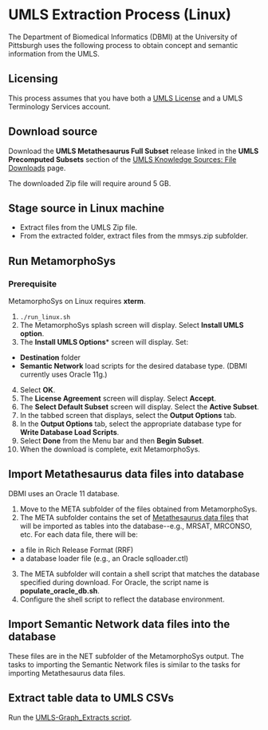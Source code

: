 
# UMLS Extraction Process (Linux)

The Department of Biomedical Informatics (DBMI) at the University of Pittsburgh uses the following process to obtain concept and semantic information from the UMLS.

## Licensing
This process assumes that you have both a [UMLS License](https://www.nlm.nih.gov/research/umls/index.html) and a UMLS Terminology Services account.

## Download source
Download the **UMLS Metathesaurus Full Subset** release linked in the **UMLS Precomputed Subsets** section of the [UMLS Knowledge Sources: File Downloads](https://www.nlm.nih.gov/research/umls/licensedcontent/umlsknowledgesources.html) page.

The downloaded Zip file will require around 5 GB.

## Stage source in Linux machine
* Extract files from the UMLS Zip file.
* From the extracted folder, extract files from the mmsys.zip subfolder.

## Run MetamorphoSys

### Prerequisite
MetamorphoSys on Linux requires **xterm**.

1. ```./run_linux.sh ```
2. The MetamorphoSys splash screen will display. Select **Install UMLS option**.
3. The **Install UMLS Options*** screen will display. Set:
* **Destination** folder
* **Semantic Network** load scripts for the desired database type. (DBMI currently uses Oracle 11g.)
4. Select **OK**.
5. The **License Agreement** screen will display. Select **Accept**.
6. The **Select Default Subset** screen will display. Select the **Active Subset**.
7. In the tabbed screen that displays, select the **Output Options** tab.
8. In the **Output Options** tab, select the appropriate database type for **Write Database Load Scripts**.
9. Select **Done** from the Menu bar and then **Begin Subset**.
10. When the download is complete, exit MetamorphoSys.

## Import Metathesaurus data files into database
DBMI uses an Oracle 11 database.

1. Move to the META subfolder of the files obtained from MetamorphoSys. 
2. The META subfolder contains the set of [Metathesaurus data files](https://www.ncbi.nlm.nih.gov/books/NBK9685/) that will be imported as tables into the database--e.g., MRSAT, MRCONSO, etc. For each data file, there will be:
* a file in Rich Release Format (RRF)
* a database loader file (e.g., an Oracle sqlloader.ctl)
3. The META subfolder will contain a shell script that matches the database specified during download. For Oracle, the script name is **populate_oracle_db.sh**.
4. Configure the shell script to reflect the database environment.

## Import Semantic Network data files into the database
These files are in the NET subfolder of the MetamorphoSys output. The tasks to importing the Semantic Network files is similar to the tasks for importing Metathesaurus data files.

## Extract table data to UMLS CSVs
Run the [UMLS-Graph_Extracts script](https://github.com/dbmi-pitt/UBKG/blob/main/Source_framework/UMLS-Graph-Extracts.py).


